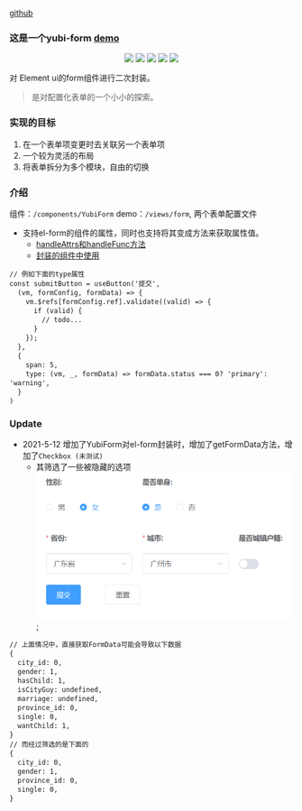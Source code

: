 [github](https://github.com/Yeyanbin/yubi-form-template)

### 这是一个yubi-form [demo](https://yeyanbin.github.io/yubi-form-template/dist/#/form/index)

<div align="center">
  <span>
    <img src="https://img.shields.io/badge/vue-2.6.10-green.svg">
  </span>
  <span>
    <img src="https://img.shields.io/badge/element ui-2.13.2-green.svg">
  </span>
  <span>
    <img src="https://img.shields.io/badge/vuex-3.1.0-green.svg">
  </span>
  <span>
    <img src="https://img.shields.io/badge/vue router-3.0.6-green.svg">
  </span>
  <span>
    <img src="https://img.shields.io/badge/Jsx-blue.svg">
  </span>
</div>

对 Element ui的form组件进行二次封装。

> 是对配置化表单的一个小小的探索。

### 实现的目标
1. 在一个表单项变更时去关联另一个表单项
2. 一个较为灵活的布局
3. 将表单拆分为多个模块，自由的切换

### 介绍
组件：`/components/YubiForm` 
demo：`/views/form`, 两个表单配置文件

- 支持el-form的组件的属性，同时也支持将其变成方法来获取属性值。
  - [handleAttrs和handleFunc方法](https://github.com/Yeyanbin/yubi-form-template/blob/master/src/components/YubiForm/mixin.js#L40)
  - [封装的组件中使用](https://github.com/Yeyanbin/yubi-form-template/blob/85b03d8dc01c0cfaf1830085a786c34abc99bd9b/src/components/YubiForm/components/YubiRadios.js#L13)

```
// 例如下面的type属性
const submitButton = useButton('提交', 
  (vm, formConfig, formData) => {
    vm.$refs[formConfig.ref].validate((valid) => {
      if (valid) {
        // todo...
      }
    });
  }, 
  {
    span: 5,
    type: (vm, _, formData) => formData.status === 0? 'primary': 'warning',
  }
)
```

### Update

- 2021-5-12 增加了YubiForm对el-form封装时，增加了getFormData方法，增加了`Checkbox (未测试)`
  - 其筛选了一些被隐藏的选项
![](./doc/img/getFormData.png);
```
// 上面情况中，直接获取FormData可能会导致以下数据
{
  city_id: 0,
  gender: 1,
  hasChild: 1,
  isCityGuy: undefined,
  marriage: undefined,
  province_id: 0,
  single: 0,
  wantChild: 1,
}
// 而经过筛选的是下面的
{
  city_id: 0,
  gender: 1,
  province_id: 0,
  single: 0,
}
```
